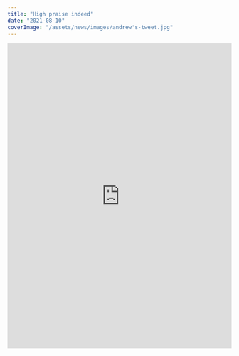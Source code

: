 ```yaml
---
title: "High praise indeed"
date: "2021-08-10"
coverImage: "/assets/news/images/andrew's-tweet.jpg"
---
```


<iframe id="twitter-widget-0" scrolling="no" frameborder="0" allowtransparency="true" allowfullscreen="true" class="" style="position: static; visibility: visible; width: 100%; height: 687px; display: block; flex-grow: 1;" title="Twitter Tweet" src="https://platform.twitter.com/embed/Tweet.html?creatorScreenName=sudbury_rowing&amp;dnt=true&amp;embedId=twitter-widget-0&amp;features=eyJ0ZndfZXhwZXJpbWVudHNfY29va2llX2V4cGlyYXRpb24iOnsiYnVja2V0IjoxMjA5NjAwLCJ2ZXJzaW9uIjpudWxsfSwidGZ3X2hvcml6b25fdHdlZXRfZW1iZWRfOTU1NSI6eyJidWNrZXQiOiJodGUiLCJ2ZXJzaW9uIjpudWxsfSwidGZ3X3NwYWNlX2NhcmQiOnsiYnVja2V0Ijoib2ZmIiwidmVyc2lvbiI6bnVsbH0sInRmd192aWRlb19wb3J0YWxzXzEyMzU2Ijp7ImJ1Y2tldCI6ImxvZ28iLCJ2ZXJzaW9uIjo0fX0%3D&amp;frame=false&amp;hideCard=false&amp;hideThread=false&amp;id=1425016380034895915&amp;lang=en-gb&amp;origin=https%3A%2F%2Fsudburyrowingclub.org.uk%2Fhigh-praise-indeed%2F&amp;sessionId=fa727c7c920648c518b41cbd08bbc17e86610e17&amp;siteScreenName=sudbury_rowing&amp;theme=light&amp;widgetsVersion=1890d59c%3A1627936082797&amp;width=550px" data-tweet-id="1425016380034895915"></iframe>